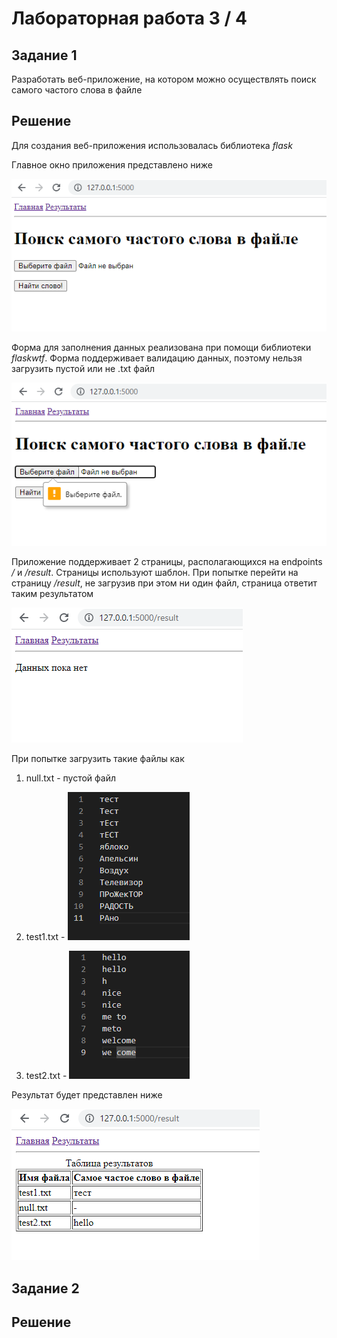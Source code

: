 # Лабораторная работа 3 / 4
## Задание 1
Разработать веб-приложение, на котором можно осуществлять поиск самого частого слова в файле

## Решение
Для создания веб-приложения использовалась библиотека _flask_

Главное окно приложения представлено ниже

![](media/main.png)

Форма для заполнения данных реализована при помощи библиотеки _flaskwtf_.
Форма поддерживает валидацию данных, поэтому нельзя загрузить пустой или не .txt файл

![](media/validation.png)

Приложение поддерживает 2 страницы, располагающихся на endpoints */* и */result*.
Страницы используют шаблон.
При попытке перейти на страницу */result*, не загрузив при этом ни один файл, страница ответит таким результатом

![](media/null_results.png)

При попытке загрузить такие файлы как
1) null.txt - пустой файл
2) test1.txt - 
![](media/test1_file.png)

3) test2.txt - 
![](media/test2_file.png)

Результат будет представлен ниже

![](media/results.png)
## Задание 2
## Решение